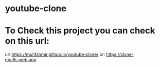 # youtube-clone
# To Check this project you can check on this url:
url:https://muhfahmir.github.io/youtube-clone/ or: https://clone-ebc9c.web.app
